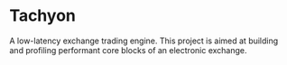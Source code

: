 # Tachyon
A low-latency exchange trading engine. This project is aimed at building and profiling performant core blocks of an electronic exchange. 

